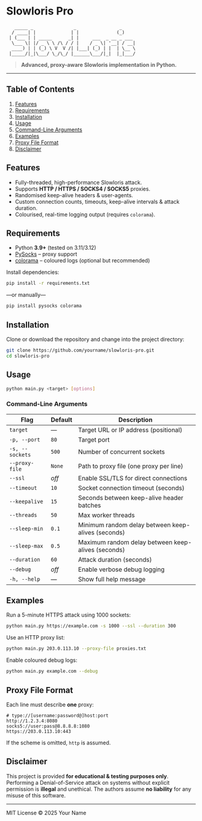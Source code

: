 # Slowloris Pro

```
   _____ _               _                _     
  / ____| |             | |              (_)    
 | (___ | | _____      _| |     ___  _ __ _ ___ 
  \___ \| |/ _ \ \ /\ / / |    / _ \| '__| / __|
  ____) | | (_) \ V  V /| |___| (_) | |  | \__ \
 |_____/|_|\___/ \_/\_/ |______\___/|_|  |_|___/
```

> **Advanced, proxy-aware Slowloris implementation in Python.**

---

## Table of Contents
1. [Features](#features)
2. [Requirements](#requirements)
3. [Installation](#installation)
4. [Usage](#usage)
5. [Command-Line Arguments](#command-line-arguments)
6. [Examples](#examples)
7. [Proxy File Format](#proxy-file-format)
8. [Disclaimer](#disclaimer)

## Features
* Fully-threaded, high-performance Slowloris attack.
* Supports **HTTP / HTTPS / SOCKS4 / SOCKS5** proxies.
* Randomised keep-alive headers & user-agents.
* Custom connection counts, timeouts, keep-alive intervals & attack duration.
* Colourised, real-time logging output (requires `colorama`).

## Requirements
* Python **3.9+** (tested on 3.11/3.12)
* [PySocks](https://pypi.org/project/PySocks/) – proxy support
* [colorama](https://pypi.org/project/colorama/) – coloured logs (optional but recommended)

Install dependencies:
```bash
pip install -r requirements.txt
```
—or manually—
```bash
pip install pysocks colorama
```

## Installation
Clone or download the repository and change into the project directory:
```bash
git clone https://github.com/yourname/slowloris-pro.git
cd slowloris-pro
```

## Usage
```bash
python main.py <target> [options]
```

### Command-Line Arguments
| Flag | Default | Description |
|------|---------|-------------|
| `target` | — | Target URL or IP address (positional) |
| `-p, --port` | `80` | Target port |
| `-s, --sockets` | `500` | Number of concurrent sockets |
| `--proxy-file` | `None` | Path to proxy file (one proxy per line) |
| `--ssl` | _off_ | Enable SSL/TLS for direct connections |
| `--timeout` | `10` | Socket connection timeout (seconds) |
| `--keepalive` | `15` | Seconds between keep-alive header batches |
| `--threads` | `50` | Max worker threads |
| `--sleep-min` | `0.1` | Minimum random delay between keep-alives (seconds) |
| `--sleep-max` | `0.5` | Maximum random delay between keep-alives (seconds) |
| `--duration` | `60` | Attack duration (seconds) |
| `--debug` | _off_ | Enable verbose debug logging |
| `-h, --help` | — | Show full help message |

## Examples
Run a 5-minute HTTPS attack using 1000 sockets:
```bash
python main.py https://example.com -s 1000 --ssl --duration 300
```

Use an HTTP proxy list:
```bash
python main.py 203.0.113.10 --proxy-file proxies.txt
```

Enable coloured debug logs:
```bash
python main.py example.com --debug
```

## Proxy File Format
Each line must describe **one** proxy:
```
# type://[username:password@]host:port
http://1.2.3.4:8080
socks5://user:pass@8.8.8.8:1080
https://203.0.113.10:443
```
If the scheme is omitted, `http` is assumed.

## Disclaimer
This project is provided **for educational & testing purposes only**. Performing a Denial-of-Service attack on systems without explicit permission is **illegal** and unethical. The authors assume **no liability** for any misuse of this software.

---
MIT License © 2025 Your Name

